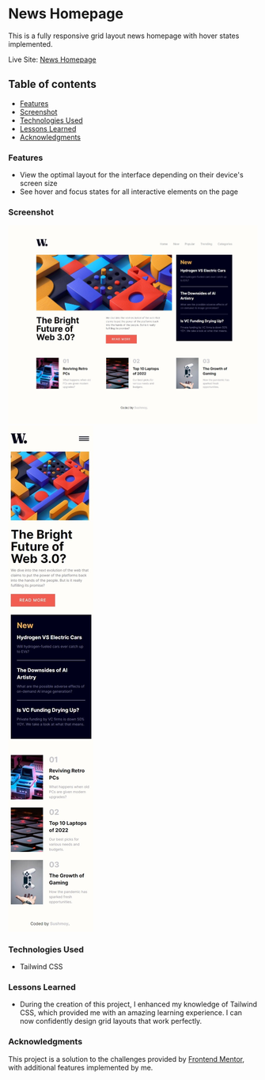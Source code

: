 # News Homepage

This is a fully responsive grid layout news homepage with hover states implemented.

Live Site: [News Homepage](https://sushcod3.github.io/news-homepage/)

## Table of contents

- [Features](#features)
- [Screenshot](#screenshot)
- [Technologies Used](#technologies-used)
- [Lessons Learned](#lessons-learned)
- [Acknowledgments](#acknowledgments)

### Features

- View the optimal layout for the interface depending on their device's screen size
- See hover and focus states for all interactive elements on the page

### Screenshot

![Desktop Screenshot](./assets/images/screenshot-d.jpeg)
![Mobile Screenshot](./assets/images/screenshot-m.jpeg)

### Technologies Used

- Tailwind CSS

### Lessons Learned

- During the creation of this project, I enhanced my knowledge of Tailwind CSS, which provided me with an amazing learning experience. I can now confidently design grid layouts that work perfectly.

### Acknowledgments

This project is a solution to the challenges provided by [Frontend Mentor](https://www.frontendmentor.io/challenges/news-homepage-H6SWTa1MFl/hub), with additional features implemented by me.
